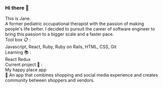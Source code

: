 ### Hi there 👋

<!--
**janechodance/janechodance** is a ✨ _special_ ✨ repository because its `README.md` (this file) appears on your GitHub profile.

Here are some ideas to get you started:

- 🔭 I’m currently working on ...
- 🌱 I’m currently learning ...
- 👯 I’m looking to collaborate on ...
- 🤔 I’m looking for help with ...
- 💬 Ask me about ...
- 📫 How to reach me: ...
- 😄 Pronouns: ...
- ⚡ Fun fact: ...
-->

This is Jane.<br />
A former pediatric occupational therapist with the passion of making people's life better. I decided to pursuit the career of software engineer to bring this passion to a bigger scale and a faster pace.<br />
Tool box :clipboard: :<br />
Javascript, React, Ruby, Ruby on Rails, HTML, CSS, Git <br />
Learning  :books: :<br />
React Redux <br />
Current project :crystal_ball: :<br />
My happy place app <br/>
:star2: An app that combines shopping and social media experience and creates community between shoppers and vendors.
